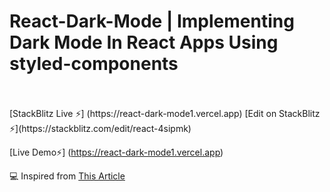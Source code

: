 # React-Dark-Mode | Implementing Dark Mode In React Apps Using styled-components

<br>
<br>
[StackBlitz Live ⚡️] (https://react-dark-mode1.vercel.app)  [Edit on StackBlitz ⚡️](https://stackblitz.com/edit/react-4sipmk)

[Live Demo⚡️] (https://react-dark-mode1.vercel.app) 


💻 Inspired from [This Article](https://www.smashingmagazine.com/2020/04/dark-mode-react-apps-styled-components/)
